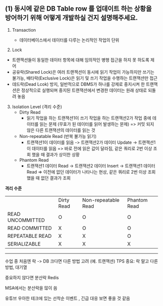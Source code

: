 ## (1) 동시에 같은 DB Table row 를 업데이트 하는 상황을 방어하기 위해 어떻게 개발하실 건지 설명해주세요.
1. Transaction
   - 데이터베이스에서 데이터를 다루는 논리적인 작업의 단위

2. Lock
  - 트랜잭션들이 동일한 데이터 항목에 대해 임의적인 병행 접근을 하지 못 하도록 제어
  - 공유락(Shared Lock)은 여러 트랜잭션이 동시에 읽기 작업이 가능하지만 쓰기는 불가능, 배타락(Exclusive Lock)은 읽기 및 쓰기 작업을 수행하는 트랜잭션만 접근
  - 데드락(Dead Lcok) 방지, 일반적으로 DBMS가 하나를 강제로 중지시켜 한 트랜잭션은 정상적으로 실행되며 중지된 트랜잭션에서 변경한 데이터는 원래 상태로 되돌려 놓음

3. Isolation Level (격리 수준)
   - Dirty Read
     - 읽기 작업을 하는 트랜잭션1이 쓰기 작업을 하는 트랜잭션2가 작업 중에 데이터를 읽는 문제 (무효가 된 데이터를 읽어 발생하는 문제)
     => 커밋 되지 않은 다른 트랜잭션의 데이터를 읽는 것
   - Non-repeatable Read (반복 불가능 읽기)
     - 트랜잭션1이 데이터를 읽음 -> 트랜잭션2가 데이터 Update -> 트랜잭션1이 데이터를 읽음
       => 바로 전에 읽은 값이 달라짐, 같은 쿼리로 2번 이상 조회 했을 때 결과가 상이한 상황
   - Phantom Read
     - 트랜잭션1 데이터 Read -> 트랜잭션2 데이터 Insert -> 트랜잭션1 데이터 Read
     => 이전에 없던 데이터가 나타나는 현상, 같은 쿼리로 2번 이상 조회 했을 때 없던 결과가 조회

**격리 수준**
<table>
  <th>
    <td>Dirty Read</td>
    <td>Non-repeatable Read</td>
    <td>Phantom Read</td>
  </th>
  <tr>
    <td>READ UNCOMMITTED</td>
    <td>O</td>
    <td>O</td>
    <td>O</td>
  </tr>
  <tr>
    <td>READ COMMITTED</td>
    <td>X</td>
    <td>O</td>
    <td>O</td>
  </tr>
  <tr>
    <td>REPEATABLE READ</td>
    <td>X</td>
    <td>X</td>
    <td>O</td>
  </tr>
  <tr>
    <td>SERIALIZABLE</td>
    <td>X</td>
    <td>X</td>
    <td>X</td>
  </tr>
</table>


----------------
수업 중
처음엔 락 -> DB 크다면 다른 방법 고려 (예. 트랜잭션)
TPS 중요: 락 말고 다른 방법, 대기열 

중요하지 않다면 분산락 Redis

MSA에서는 분산락을 많이 씀

유튜브 우아한 테크에 있는 선착순 이벤트 , 긴급 대응 보면 좋을 것 같음



